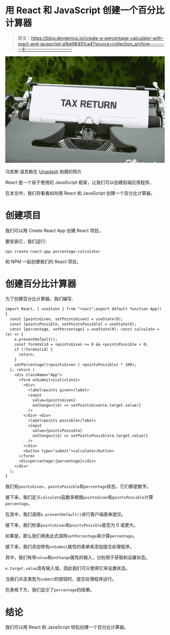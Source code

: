 # 用 React 和 JavaScript 创建一个百分比计算器

> 原文：<https://blog.devgenius.io/create-a-percentage-calculator-with-react-and-javascript-a1be96451ca4?source=collection_archive---------4----------------------->

![](img/0b006eda2b23dbdc5205e425e96b13ed.png)

马库斯·温克勒在 [Unsplash](https://unsplash.com?utm_source=medium&utm_medium=referral) 拍摄的照片

React 是一个易于使用的 JavaScript 框架，让我们可以创建前端应用程序。

在本文中，我们将看看如何用 React 和 JavaScript 创建一个百分比计算器。

# 创建项目

我们可以用 Create React App 创建 React 项目。

要安装它，我们运行:

```
npx create-react-app percentage-calculator
```

和 NPM 一起创建我们的 React 项目。

# 创建百分比计算器

为了创建百分比计算器，我们编写:

```
import React, { useState } from "react";export default function App() {
  const [pointsGiven, setPointsGiven] = useState(0);
  const [pointsPossible, setPointsPossible] = useState(0);
  const [percentage, setPercentage] = useState(0); const calculate = (e) => {
    e.preventDefault();
    const formValid = +pointsGiven >= 0 && +pointsPossible > 0;
    if (!formValid) {
      return;
    }
    setPercentage((+pointsGiven / +pointsPossible) * 100);
  }; return (
    <div className="App">
      <form onSubmit={calculate}>
        <div>
          <label>points given</label>
          <input
            value={pointsGiven}
            onChange={(e) => setPointsGiven(e.target.value)}
          />
        </div> <div>
          <label>points possible</label>
          <input
            value={pointsPossible}
            onChange={(e) => setPointsPossible(e.target.value)}
          />
        </div>
        <button type="submit">calculate</button>
      </form>
      <div>percentage:{percentage}</div>
    </div>
  );
}
```

我们有`pointsGiven`、`pointsPossible`和`percentage`状态，它们都是数字。

接下来，我们定义`calculate`函数来根据`pointsGiven`和`pointsPossible`计算`percentage`。

在其中，我们调用`e.preventDefault()`进行客户端表单提交。

接下来，我们检查`pointsGiven`和`pointsPossible`是否为 0 或更大。

如果是，那么我们用表达式调用`setPercentage`来计算`percentage`。

接下来，我们添加带有`onSubmit`属性的表单来添加提交处理程序。

其中，我们有带`value`和`onChange`属性的输入，分别用于获取和设置状态。

`e.target.value`具有输入值，因此我们可以使用它来设置状态。

当我们点击类型为`submit`的按钮时，提交处理程序运行。

在表格下方，我们显示了`percentage`的结果。

# 结论

我们可以用 React 和 JavaScript 轻松创建一个百分比计算器。